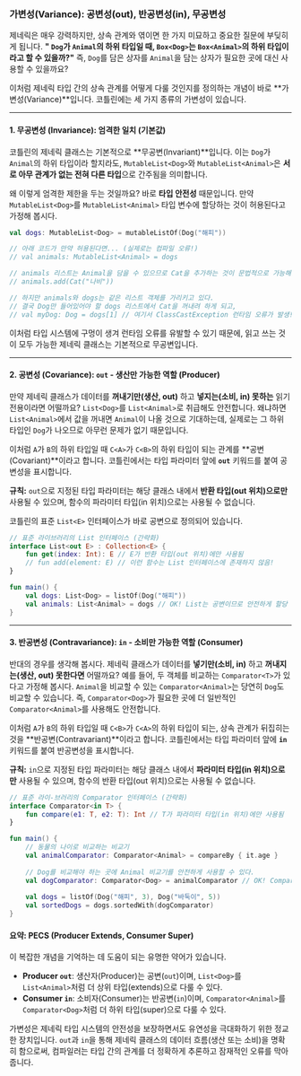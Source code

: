 ### 가변성(Variance): 공변성(out), 반공변성(in), 무공변성

제네릭은 매우 강력하지만, 상속 관계와 엮이면 한 가지 미묘하고 중요한 질문에 부딪히게 됩니다. **" `Dog`가 `Animal`의 하위 타입일 때, `Box<Dog>`는 `Box<Animal>`의 하위 타입이라고 할 수 있을까?"** 즉, `Dog`를 담은 상자를 `Animal`을 담는 상자가 필요한 곳에 대신 사용할 수 있을까요?

이처럼 제네릭 타입 간의 상속 관계를 어떻게 다룰 것인지를 정의하는 개념이 바로 \*\*가변성(Variance)\*\*입니다. 코틀린에는 세 가지 종류의 가변성이 있습니다.

-----

#### 1\. 무공변성 (Invariance): 엄격한 일치 (기본값)

코틀린의 제네릭 클래스는 기본적으로 \*\*무공변(Invariant)\*\*입니다. 이는 `Dog`가 `Animal`의 하위 타입이라 할지라도, `MutableList<Dog>`와 `MutableList<Animal>`은 **서로 아무 관계가 없는 전혀 다른 타입**으로 간주됨을 의미합니다.

왜 이렇게 엄격한 제한을 두는 것일까요? 바로 **타입 안전성** 때문입니다. 만약 `MutableList<Dog>`를 `MutableList<Animal>` 타입 변수에 할당하는 것이 허용된다고 가정해 봅시다.

```kotlin
val dogs: MutableList<Dog> = mutableListOf(Dog("해피"))

// 아래 코드가 만약 허용된다면... (실제로는 컴파일 오류!)
// val animals: MutableList<Animal> = dogs 

// animals 리스트는 Animal을 담을 수 있으므로 Cat을 추가하는 것이 문법적으로 가능해진다.
// animals.add(Cat("나비"))

// 하지만 animals와 dogs는 같은 리스트 객체를 가리키고 있다.
// 결국 Dog만 들어있어야 할 dogs 리스트에서 Cat을 꺼내려 하게 되고,
// val myDog: Dog = dogs[1] // 여기서 ClassCastException 런타임 오류가 발생!
```

이처럼 타입 시스템에 구멍이 생겨 런타임 오류를 유발할 수 있기 때문에, 읽고 쓰는 것이 모두 가능한 제네릭 클래스는 기본적으로 무공변입니다.

-----

#### 2\. 공변성 (Covariance): `out` - 생산만 가능한 역할 (Producer)

만약 제네릭 클래스가 데이터를 **꺼내기만(생산, out)** 하고 **넣지는(소비, in) 못하는** 읽기 전용이라면 어떨까요? `List<Dog>`를 `List<Animal>`로 취급해도 안전합니다. 왜냐하면 `List<Animal>`에서 값을 꺼내면 `Animal`이 나올 것으로 기대하는데, 실제로는 그 하위 타입인 `Dog`가 나오므로 아무런 문제가 없기 때문입니다.

이처럼 `A`가 `B`의 하위 타입일 때 `C<A>`가 `C<B>`의 하위 타입이 되는 관계를 \*\*공변(Covariant)\*\*이라고 합니다. 코틀린에서는 타입 파라미터 앞에 **`out`** 키워드를 붙여 공변성을 표시합니다.

**규칙:** `out`으로 지정된 타입 파라미터는 해당 클래스 내에서 **반환 타입(out 위치)으로만** 사용될 수 있으며, 함수의 파라미터 타입(in 위치)으로는 사용될 수 없습니다.

코틀린의 표준 `List<E>` 인터페이스가 바로 공변으로 정의되어 있습니다.

```kotlin
// 표준 라이브러리의 List 인터페이스 (간략화)
interface List<out E> : Collection<E> {
    fun get(index: Int): E // E가 반환 타입(out 위치)에만 사용됨
    // fun add(element: E) // 이런 함수는 List 인터페이스에 존재하지 않음!
}

fun main() {
    val dogs: List<Dog> = listOf(Dog("해피"))
    val animals: List<Animal> = dogs // OK! List는 공변이므로 안전하게 할당 가능
}
```

-----

#### 3\. 반공변성 (Contravariance): `in` - 소비만 가능한 역할 (Consumer)

반대의 경우를 생각해 봅시다. 제네릭 클래스가 데이터를 **넣기만(소비, in)** 하고 **꺼내지는(생산, out) 못한다면** 어떨까요? 예를 들어, 두 객체를 비교하는 `Comparator<T>`가 있다고 가정해 봅시다. `Animal`을 비교할 수 있는 `Comparator<Animal>`는 당연히 `Dog`도 비교할 수 있습니다. 즉, `Comparator<Dog>`가 필요한 곳에 더 일반적인 `Comparator<Animal>`를 사용해도 안전합니다.

이처럼 `A`가 `B`의 하위 타입일 때 `C<B>`가 `C<A>`의 하위 타입이 되는, 상속 관계가 뒤집히는 것을 \*\*반공변(Contravariant)\*\*이라고 합니다. 코틀린에서는 타입 파라미터 앞에 **`in`** 키워드를 붙여 반공변성을 표시합니다.

**규칙:** `in`으로 지정된 타입 파라미터는 해당 클래스 내에서 **파라미터 타입(in 위치)으로만** 사용될 수 있으며, 함수의 반환 타입(out 위치)으로는 사용될 수 없습니다.

```kotlin
// 표준 라이-브러리의 Comparator 인터페이스 (간략화)
interface Comparator<in T> {
    fun compare(e1: T, e2: T): Int // T가 파라미터 타입(in 위치)에만 사용됨
}

fun main() {
    // 동물의 나이로 비교하는 비교기
    val animalComparator: Comparator<Animal> = compareBy { it.age }
    
    // Dog를 비교해야 하는 곳에 Animal 비교기를 안전하게 사용할 수 있다.
    val dogComparator: Comparator<Dog> = animalComparator // OK! Comparator는 반공변
    
    val dogs = listOf(Dog("해피", 3), Dog("바둑이", 5))
    val sortedDogs = dogs.sortedWith(dogComparator)
}
```

#### 요약: PECS (Producer Extends, Consumer Super)

이 복잡한 개념을 기억하는 데 도움이 되는 유명한 약어가 있습니다.

  * **Producer `out`**: 생산자(Producer)는 공변(`out`)이며, `List<Dog>`를 `List<Animal>`처럼 더 상위 타입(extends)으로 다룰 수 있다.
  * **Consumer `in`**: 소비자(Consumer)는 반공변(`in`)이며, `Comparator<Animal>`를 `Comparator<Dog>`처럼 더 하위 타입(super)으로 다룰 수 있다.

가변성은 제네릭 타입 시스템의 안전성을 보장하면서도 유연성을 극대화하기 위한 정교한 장치입니다. `out`과 `in`을 통해 제네릭 클래스의 데이터 흐름(생산 또는 소비)을 명확히 함으로써, 컴파일러는 타입 간의 관계를 더 정확하게 추론하고 잠재적인 오류를 막아줍니다.